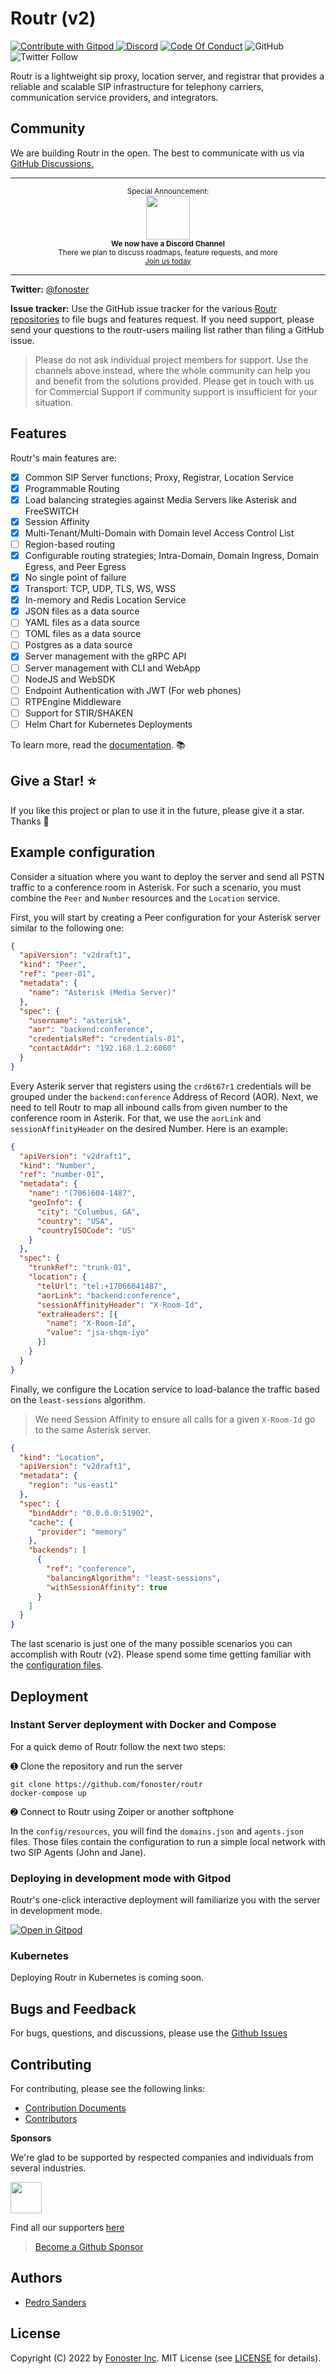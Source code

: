# Routr (v2)

<a href="https://gitpod.io/#https://github.com/fonoster/routr/tree/v2"> <img src="https://img.shields.io/badge/Contribute%20with-Gitpod-908a85?logo=gitpod" alt="Contribute with Gitpod" />
</a> [![Discord](https://img.shields.io/discord/1016419835455996076?color=5865F2&label=Discord&logo=discord&logoColor=white)](https://discord.gg/mpWSRUhG7e) <a href="https://github.com/fonoster/fonoster/blob/main/CODE_OF_CONDUCT.md"><img src="https://img.shields.io/badge/Code%20of%20Conduct-v1.0-ff69b4.svg?color=%2347b96d" alt="Code Of Conduct"></a> ![GitHub](https://img.shields.io/github/license/fonoster/fonoster?color=%2347b96d) ![Twitter Follow](https://img.shields.io/twitter/follow/fonoster?style=social)

Routr is a lightweight sip proxy, location server, and registrar that provides a reliable and scalable SIP infrastructure for telephony carriers, communication service providers, and integrators.

## Community

We are building Routr in the open. The best to communicate with us via [GitHub Discussions.](https://github.com/fonoster/fonoster/discussions)

---

<p align="center">
  <sup>Special Announcement:</sup>
  <br>
  <a href="https://discord.gg/mpWSRUhG7e">
    <img width="70px" src="https://assets-global.website-files.com/6257adef93867e50d84d30e2/625e5fcef7ab80b8c1fe559e_Discord-Logo-Color.png">
  </a>
  <br>
  <sub><b>We now have a Discord Channel</b></sub>
  <br>
  <sub>There we plan to discuss roadmaps, feature requests, and more<br><a href="https://discord.gg/mpWSRUhG7e">Join us today</a></sub>
</p>

---

**Twitter:** [@fonoster](https://twitter.com/fonoster)

**Issue tracker:** Use the GitHub issue tracker for the various [Routr repositories](https://github.com/fonoster/) to file bugs and features request. If you need support, please send your questions to the routr-users mailing list rather than filing a GitHub issue.

> Please do not ask individual project members for support. Use the channels above instead, where the whole community can help you and benefit from the solutions provided. Please get in touch with us for Commercial Support if community support is insufficient for your situation.

## Features

Routr's main features are:

- [x] Common SIP Server functions; Proxy, Registrar, Location Service
- [x] Programmable Routing
- [x] Load balancing strategies against Media Servers like Asterisk and FreeSWITCH
- [x] Session Affinity 
- [x] Multi-Tenant/Multi-Domain with Domain level Access Control List
- [ ] Region-based routing
- [x] Configurable routing strategies; Intra-Domain, Domain Ingress, Domain Egress, and Peer Egress
- [x] No single point of failure
- [x] Transport: TCP, UDP, TLS, WS, WSS
- [x] In-memory and Redis Location Service 
- [x] JSON files as a data source
- [ ] YAML files as a data source
- [ ] TOML files as a data source
- [ ] Postgres as a data source
- [x] Server management with the gRPC API
- [ ] Server management with CLI and WebApp
- [ ] NodeJS and WebSDK
- [ ] Endpoint Authentication with JWT (For web phones)
- [ ] RTPEngine Middleware
- [ ] Support for STIR/SHAKEN 
- [ ] Helm Chart for  Kubernetes Deployments

To learn more, read the [documentation](https://routr.io/docs). :books:

## Give a Star! ⭐

If you like this project or plan to use it in the future, please give it a star. Thanks 🙏

## Example configuration

Consider a situation where you want to deploy the server and send all PSTN traffic to a conference room in Asterisk. For such a scenario, you must combine the `Peer` and `Number` resources and the `Location` service.

First, you will start by creating a Peer configuration for your Asterisk server similar to the following one:

```json
{
  "apiVersion": "v2draft1",
  "kind": "Peer",
  "ref": "peer-01",
  "metadata": {
    "name": "Asterisk (Media Server)"
  },
  "spec": {
    "username": "asterisk",
    "aor": "backend:conference",
    "credentialsRef": "credentials-01",
    "contactAddr": "192.168.1.2:6060"
  }
}
```

Every Asterik server that registers using the `crd6t67r1` credentials will be grouped under the `backend:conference` Address of Record (AOR). Next, we need to tell Routr to map all inbound calls from given number to the conference room in Asterik. For that, we use the `aorLink` and `sessionAffinityHeader` on the desired Number. Here is an example: 

```json
{
  "apiVersion": "v2draft1",
  "kind": "Number",
  "ref": "number-01",
  "metadata": {
    "name": "(706)604-1487",
    "geoInfo": {
      "city": "Columbus, GA",
      "country": "USA",
      "countryISOCode": "US"
    }
  },
  "spec": {
    "trunkRef": "trunk-01",
    "location": {
      "telUrl": "tel:+17066041487",
      "aorLink": "backend:conference",
      "sessionAffinityHeader": "X-Room-Id",
      "extraHeaders": [{
        "name": "X-Room-Id",
        "value": "jsa-shqm-iyo"
      }]
    }
  }
}
```

Finally, we configure the Location service to load-balance the traffic based on the `least-sessions` algorithm.

> We need Session Affinity to ensure all calls for a given `X-Room-Id` go to the same Asterisk server.

```json
{
  "kind": "Location",
  "apiVersion": "v2draft1",
  "metadata": {
    "region": "us-east1"
  },
  "spec": {
    "bindAddr": "0.0.0.0:51902",
    "cache": {
      "provider": "memory"
    },
    "backends": [
      {
        "ref": "conference",
        "balancingAlgorithm": "least-sessions",
        "withSessionAffinity": true
      }
    ]
  }
}
```

The last scenario is just one of the many possible scenarios you can accomplish with Routr (v2). Please spend some time getting familiar with the [configuration files](https://github.com/fonoster/routr/blob/v2/CONNECT.md).

## Deployment

### Instant Server deployment with Docker and Compose

For a quick demo of Routr follow the next two steps:

&#10122; Clone the repository and run the server

```
git clone https://github.com/fonoster/routr
docker-compose up 
```

&#10123; Connect to Routr using Zoiper or another softphone

In the `config/resources`, you will find the `domains.json` and `agents.json` files. Those files contain the configuration to run a simple local network with two SIP Agents (John and Jane).

### Deploying in development mode with Gitpod

Routr's one-click interactive deployment will familiarize you with the server in development mode.

[![Open in Gitpod](https://gitpod.io/button/open-in-gitpod.svg)](https://gitpod.io/#https://github.com/fonoster/routr/tree/v2)

### Kubernetes

Deploying Routr in Kubernetes is coming soon.

## Bugs and Feedback

For bugs, questions, and discussions, please use the [Github Issues](https://github.com/fonoster/routr/issues)

## Contributing

For contributing, please see the following links:

 - [Contribution Documents](https://github.com/fonoster/fonoster/blob/master/CONTRIBUTING.md)
 - [Contributors](https://github.com/fonoster/routr/contributors)

**Sponsors**

We're glad to be supported by respected companies and individuals from several industries.

<a href="https://github.com/sponsors/fonoster"><img src="https://www.camanio.com/en/wp-content/uploads/sites/11/2018/09/camanio-carerund-cclogga-transparent.png" height="50"/></a>

Find all our supporters [here](https://github.com/sponsors/fonoster)

> [Become a Github Sponsor](https://github.com/sponsors/fonoster)

## Authors

 - [Pedro Sanders](https://github.com/psanders)

## License

Copyright (C) 2022 by [Fonoster Inc](https://fonoster.com). MIT License (see [LICENSE](https://github.com/fonoster/fonoster/blob/master/LICENSE) for details).
